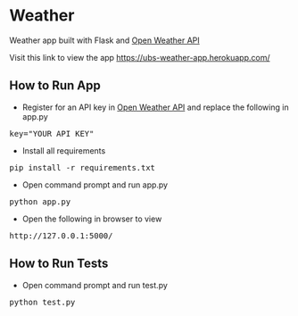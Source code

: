 # Weather
Weather app built with Flask and [Open Weather API](http://openweathermap.org/)

Visit this link to view the app https://ubs-weather-app.herokuapp.com/

## How to Run App
- Register for an API key in [Open Weather API](http://openweathermap.org/) and replace the following in app.py
<pre>key="YOUR_API_KEY"</pre>

- Install all requirements
<pre>pip install -r requirements.txt</pre>

- Open command prompt and run app.py
<pre>python app.py</pre>

- Open the following in browser to view
<pre>http://127.0.0.1:5000/</pre>

## How to Run Tests
- Open command prompt and run test.py
<pre>python test.py</pre>
